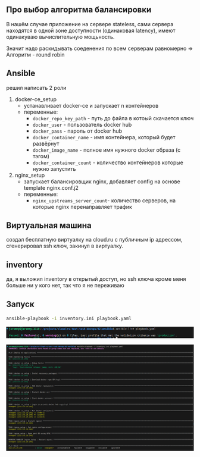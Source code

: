 ## Про выбор алгоритма балансировки
В нашём случае приложение на сервере stateless, сами сервера находятся в одной зоне доступности (одинаковая latency), имеют одинакуваю вычислительную мощьность.

Значит надо раскидывать соеденения по всем серверам равномерно => Алгоритм - round robin


## Ansible
решил написать 2 роли
1. docker-ce_setup
    - устанавливает docker-ce и запускает n контейнеров
    - переменные:
        - `docker_repo_key_path`        - путь до файла в котоый скачается ключ
        - `docker_user`                 - пользователь docker hub
        - `docker_pass`                 - пароль от docker hub
        - `docker_container_name`       - имя контейнера, который будет развёрнут 
        - `docker_image_name`           - полное имя нужного docker образа (с тэгом)
        - `docker_container_count`      - количество контейнеров которые нужно запустить
2. nginx_setup
    - запускает балансировщик nginx, добавляет config на основе template nginx.conf.j2
    - переменные:
        - `nginx_upstreams_server_count`- количество серверов, на которые nginx перенаправляет трафик

## Виртуальная машина
создал бесплатную виртуалку на cloud.ru с публичным ip адрессом, сгенерировал ssh ключ, закинул в виртуалку.

## inventory
да, я выложил inventory в открытый доступ, но ssh ключа кроме меня больше ни у кого нет, так что я не переживаю

## Запуск
```bash
ansible-playbook -i inventory.ini playbook.yaml
```
![alt text](imgs/andible-lint.png)

![alt text](imgs/executed_correctly.png)